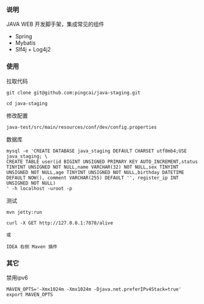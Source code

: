 ### 说明

JAVA WEB 开发脚手架，集成常见的组件

- Spring
- Mybatis
- Slf4j + Log4j2

### 使用

拉取代码

    git clone git@github.com:pingcai/java-staging.git
    
    cd java-staging

修改配置

    java-test/src/main/resources/conf/dev/config.properties

数据库

```
mysql -e 'CREATE DATABASE java_staging DEFAULT CHARSET utf8mb4;USE java_staging; \
CREATE TABLE user(id BIGINT UNSIGNED PRIMARY KEY AUTO_INCREMENT,status TINYINT UNSIGNED NOT NULL,name VARCHAR(32) NOT NULL,sex TINYINT UNSIGNED NOT NULL,age TINYINT UNSIGNED NOT NULL,birthday DATETIME DEFAULT NOW(), comment VARCHAR(255) DEFAULT '', register_ip INT UNSIGNED NOT NULL)
' -h localhost -uroot -p
```


测试

```    
mvn jetty:run

curl -X GET http://127.0.0.1:7878/alive

或

IDEA 右侧 Maven 插件

```

### 其它
禁用ipv6
```
MAVEN_OPTS='-Xmx1024m -Xmx1024m -Djava.net.preferIPv4Stack=true'
export MAVEN_OPTS
```